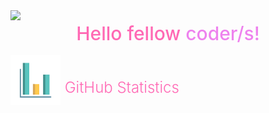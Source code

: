 <img src="assets/header.gif">

<center><span style="color:hotpink;font-weight:500;font-size:30px;"> Hello fellow <span style="color:violet">coder/s!</span></span></center>
<br>
<span style="color:hotpink;font-weight:300;font-size:24px;"><img src="assets/data.gif" style="margin-bottom:-20px;" width="80" height="80"> GitHub Statistics</span>
<a src="https://github-readme-stats.vercel.app/api?username=dicecipher&show_icons=true&hide=contribs,prs&cache_seconds=86400&theme=tokyonight" ></a>
